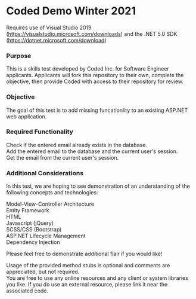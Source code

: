 # Coded Demo Winter 2021 #

Requires use of Visual Studio 2019 (https://visualstudio.microsoft.com/downloads) and the .NET 5.0 SDK (https://dotnet.microsoft.com/download)  

### Purpose ###

This is a skills test developed by Coded Inc. for Software Engineer applicants. Applicants will fork this repository to their own, complete the objective, then provide Coded with access to their repository for review.  

### Objective ###

The goal of this test is to add missing funcationlity to an existing ASP.NET web application.  

### Required Functionality ###
  
Check if the entered email already exists in the database.  
Add the entered email to the database and the current user's session.  
Get the email from the current user's session.  

### Additional Considerations ###
  
In this test, we are hoping to see demonstration of an understanding of the following concepts and technologies:  
  
Model-View-Controller Architecture  
Entity Framework  
HTML  
Javascript (jQuery)  
SCSS/CSS (Bootstrap)  
ASP.NET Lifecycle Management  
Dependency Injection  

Please feel free to demonstrate additional flair if you would like!  

Usage of the provided method stubs is optional and comments are appreciated, but not required.  
You are free to use any online resources and any client or system libraries you like. If you do use an external resource, please link it near the associated code.